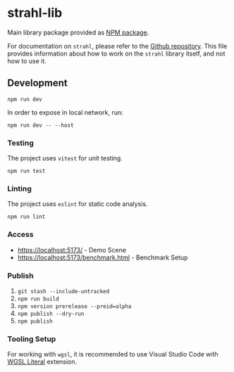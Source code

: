 # strahl-lib

Main library package provided as [NPM package](https://www.npmjs.com/package/strahl).

For documentation on `strahl`, please refer to the [Github repository](https://github.com/StuckiSimon/strahl).
This file provides information about how to work on the `strahl` library itself, and not how to use it.

## Development

`npm run dev`

In order to expose in local network, run:

`npm run dev -- --host`

### Testing

The project uses `vitest` for unit testing.

`npm run test`

### Linting

The project uses `eslint` for static code analysis.

`npm run lint`

### Access

- [https://localhost:5173/](https://localhost:5173/) - Demo Scene
- [https://localhost:5173/benchmark.html](https://localhost:5173/benchmark.html) - Benchmark Setup

### Publish

1. `git stash --include-untracked`
1. `npm run build`
1. `npm version prerelease --preid=alpha`
1. `npm publish --dry-run`
1. `npm publish`

### Tooling Setup

For working with `wgsl`, it is recommended to use Visual Studio Code with [WGSL Literal](https://marketplace.visualstudio.com/items?itemName=ggsimm.wgsl-literal) extension.
